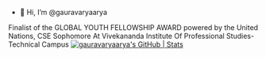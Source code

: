 - 👋 Hi, I’m @gauravaryaarya

Finalist of the GLOBAL YOUTH FELLOWSHIP AWARD powered by the United Nations,
CSE Sophomore At Vivekananda Institute Of Professional Studies-Technical Campus
[![gauravaryaarya's GitHub | Stats](https://stats.quine.sh/gauravaryaarya/github?theme=dark)](https://quine.sh?utm_source=widgets&utm_campaign=gauravaryaarya)

